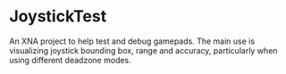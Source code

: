 JoystickTest
============

An XNA project to help test and debug gamepads. The main use is visualizing joystick bounding box, range and accuracy, particularly when using different deadzone modes.